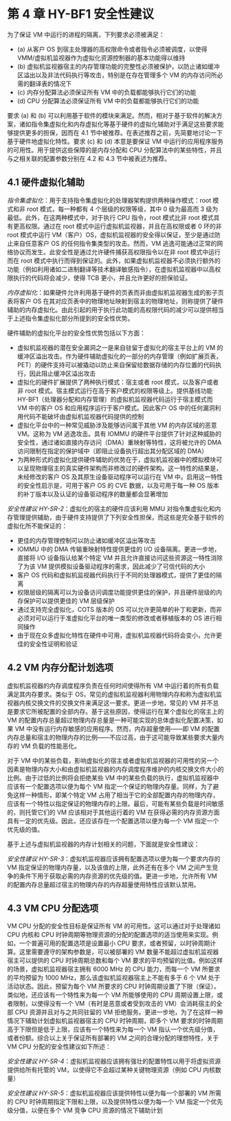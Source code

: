 # 第 4 章 HY-BF1 安全性建议

为了保证 VM 中运行的进程的隔离，下列要求必须被满足：

* (a) 从客户 OS 到宿主处理器的高权限命令或者指令必须被调度，以使得 VMM/虚拟机监视器作为虚拟化资源控制器的基本功能得以维持
* (b) 虚拟机监视器宿主的内存管理功能的完整性必须被保护，以防止诸如缓冲区溢出以及非法代码执行等攻击，特别是在存在管理多个 VM 的内存访问所必需的翻译表的情况下
* (c) 内存分配算法必须保证所有 VM 中的负载都能够执行它们的功能
* (d) CPU 分配算法必须保证所有 VM 中的负载都能够执行它们的功能

要求 (a) 和 (b) 可以利用基于软件的模块来满足。然而，相对于基于软件的解决方案，诸如指令集虚拟化和内存虚拟化等基于硬件的虚拟化辅助对于满足这些要求能够提供更多的担保，因而在 4.1 节中被推荐。在表述推荐之前，先简要地讨论一下基于硬件地虚拟化特性。要求 (c) 和 (d) 本意是要保证 VM 中运行的应用程序服务的可用性。用于提供这些保障的是内存分配和 CPU 分配算法中的某些特性，并且与之相关联的配置参数分别在 4.2 和 4.3 节中被表述为推荐。

## 4.1 硬件虚拟化辅助

_指令集虚拟化_：用于支持指令集虚拟化的处理器架构提供两种操作模式：root 模式和非 root 模式，每一种都有 4 个层级的权限等级，其中 0 级为最高而 3 级为最低。此外，在这两种模式中，对于执行 CPU 指令，root 模式比非 root 模式具有更高权限。通过在 root 模式中运行虚拟机监视器，并且在高权限或者 0 环的非 root 模式中运行 VM（客户）OS，虚拟机监视器的安全得以保证，至少是通过防止来自任意客户 OS 的任何指令集类型的攻击。然而，VM 逃逸可能通过正常的网络协议而发生。此安全性是通过允许硬件捕获高权限指令以在非 root 模式中运行而在 root 模式中执行而得到保证的。此外，如果虚拟机监视器不必须执行额外的功能（例如利用诸如二进制翻译等技术翻译敏感指令），在虚拟机监视器中以高权限执行的代码将会减少，使得 TCB 更小，并且允许更好的担保验证。

_内存虚拟化_：如果硬件允许利用基于硬件的页表而非由虚拟机监视器生成的影子页表将客户 OS 在其对应页表中的物理地址映射到宿主的物理地址，则称提供了硬件辅助的内存虚拟化。由此引起的用于执行此功能的高权限代码的减少可以提供相当于上述指令集虚拟化部分所提到的安全性优势。

硬件辅助的虚拟化平台的安全性优势包括以下方面：

* 虚拟机监视器的潜在安全漏洞之一是来自驻留于虚拟化的宿主平台上的 VM 的缓冲区溢出攻击。作为硬件辅助虚拟化的一部分的内存管理（例如扩展页表，PET）的硬件支持可以被撬动以防止来自保留给数据存储的内存位置的代码执行，因此阻止缓冲区溢出攻击
* 虚拟化的硬件扩展提供了两种执行模式：宿主或者 root 模式，以及客户或者非 root 模式。宿主模式运行在高于客户模式的权限等级上。提供基线功能 HY-BF1（处理器分配和内存管理）的虚拟机监视器代码运行于宿主模式而 VM 中的客户 OS 和应用程序运行于客户模式。因此客户 OS 中的任何漏洞利用代码不能破坏由虚拟机监视器代码提供的控制
* 虚拟化平台中的一种常见威胁涉及能够访问属于其他 VM 的内存区域的恶意 VM。这称为 VM 逃逸攻击。具有 IOMMU 的硬件平台提供了针对这种威胁的安全性，通过诸如直接内存访问（DMA）重映射等特性，这将被允许的 DMA 访问限制在指定的保护域中（即阻止设备执行超出其分配区域的 DMA）
* 为两种形式的虚拟化提供硬件辅助的优势在于，虚拟机监视器中的模拟模块可以呈现物理宿主的真实硬件架构而非修改过的硬件架构。这一特性的结果是，未经修改的客户 OS 及其原生设备驱动程序可以运行在 VM 中。启用这一特性的安全性启示是，可用于客户 OS 的 CVE 数据，以及可用于每一种 OS 版本的补丁版本以及认证的设备驱动程序的数量都会显著增加

_安全性建议 HY-SR-2_：虚拟化的宿主的硬件应该利用 MMU 对指令集虚拟化和内存管理提供辅助，由于硬件支持提供了下列安全性担保，而这些是完全基于软件的虚拟化所不能保证的：

* 更佳的内存管理控制可以防止诸如缓冲区溢出等攻击
* IOMMU 中的 DMA 传输重映射特性提供更佳的 I/O 设备隔离。更进一步地，直接将 I/O 设备指认给某个特定 VM 并且允许直接访问这些资源这一特性消除了为该 VM 提供模拟设备驱动程序的需求，因此减少了可信代码的大小
* 客户 OS 代码和虚拟机监视器代码执行于不同的处理器模式，提供了更佳的隔离
* 权限层级的隔离可以为设备访问调度功能提供更佳的保护，并且硬件层级的内存保护可以提供更佳的 VM 层级保护
* 通过支持完全虚拟化，COTS 版本的 OS 可以允许更简单的补丁和更新，而非必须对可以运行于准虚拟化平台的唯一类型的修改或者移植版本的 OS 进行相同操作
* 由于现在众多虚拟化特性在硬件中可用，虚拟机监视器代码将会变小，允许更佳的安全性证明和验证

## 4.2 VM 内存分配计划选项

虚拟机监视器的内存调度程序负责在任何时间使得所有 VM 中运行着的所有负载满足其内存要求。类似于 OS，常见的虚拟机监视器利用物理内存和称为虚拟机监视器内核交换文件的交换文件来满足这一要求。更进一步地，常见的 VM 并不总是要求它所被配置的全部内存。基于这些原因，使得运行在某个虚拟化的宿主上的 VM 的配置内存总量超过物理内存总量是一种可能实现的总体虚拟化配置决策，如果 VM 中没有运行内存敏感的应用程序。然而，内存超量使用——即 VM 的配置内存总量和宿主的物理内存的比例——不应过高，由于这可能导致某些要求大量内存的 VM 负载的性能恶化。

对于 VM 中的某些负载，影响虚拟化的宿主或者虚拟机监视器的可用性的另一个因素是物理内存大小和由虚拟机监视器的内存调度程序维护的内核交换文件大小的比例。由于过低的比例将会拒绝某些 VM 中的某些负载的执行，虚拟机监视器中应该有一个配置选项以便为每个 VM 指定一个保证的物理内存量。同样，为了避免这样一种情形，即某个特定 VM 占用了相当于它的全部配置内存的物理内存，应该有一个特性以指定保证的物理内存的上限。最后，可能有某些负载是时间敏感的，则托管它们的 VM 应该相对于其他运行着的 VM 在获得必需的内存资源方面具有一定的优先级。因此，还应该存在一个配置选项以便为每一个 VM 指定一个优先级的值。

基于上述与虚拟机监视器的内存计划相关的问题，下面就是安全性建议：

_安全性建议 HY-SR-3_：虚拟机监视器应该拥有配置选项以便为每一个要求内存的 VM 指定保证的物理内存量，以及该值的上限，此外还有在多个 VM 之间产生竞争的条件下用于获取必需的内存资源的优先级的值。更进一步地，允许所有 VM 的配置内存总量超过宿主的物理内存的内存超量使用特性应该默认禁用。

## 4.3 VM CPU 分配选项

VM CPU 分配的安全性目标是保证所有 VM 的可用性。这可以通过对于处理诸如 CPU 内核和 CPU 时钟周期等物理资源的分配的配置选项的适当使用来实现。例如，一个普遍可用的配置选项是设置最小 CPU 要求，或者预留，以时钟周期计算。这里需要遵守的架构参数是，可以被部署的 VM 数量不能超过虚拟机监视器宿主可以提供的 CPU 时钟周期总数和每个 VM 要求的平均预留的比值。例如这样的场景，虚拟机监视器宿主拥有 6000 MHz 的 CPU 能力，而每一个 VM 所要求的平均预留为 1000 MHz，那么该虚拟机监视器宿主上不能有多于 6 个 VM 处于活动状态。因此，预留为每个 VM 所要求的 CPU 时钟周期设置了下限（保证）。类似地，还应该有一个特性来为每一个 VM 所能够使用的 CPU 周期设置上限，或者限制，以使得没有一个 VM（有时是恶意或者受到攻击的 VM）会消耗宿主的全部 CPU 资源并且对与之共同驻留的 VM 拒绝服务。更进一步地，为了在这样一种情况下辅助计划虚拟机监视器宿主的 CPU 时钟周期，即多个 VM 要求的时钟周期高于下限但是低于上限，应该有一个特性来为每一个 VM 指认一个优先级分值，或者份额。综合以上关于保证所有部署的 VM 之间的合理分配的理想特性，关于 VM CPU 分配的安全性建议如下所述：

_安全性建议 HY-SR-4_：虚拟机监视器应该拥有强壮的配置特性以用于将虚拟资源提供给所有托管的 VM，以使得它不会超过某种关键物理资源（例如 CPU 内核数量）

_安全性建议 HY-SR-5_：虚拟机监视器应该提供特性以便为每一个部署的 VM 所需的 CPU 时钟周期指定下限和上限，以及提供特性以便为每一个 VM 指定一个优先级分值，以便在多个 VM 竞争 CPU 资源的情况下辅助计划

